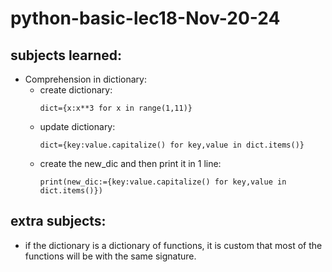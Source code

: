 # python-basic-lec18-Nov-20-24

## subjects learned:
* Comprehension in dictionary:
  * create dictionary:
    ``` 
    dict={x:x**3 for x in range(1,11)}
    ```
  * update dictionary:
    ```
    dict={key:value.capitalize() for key,value in dict.items()}
    ``` 
  * create the new_dic and then print it in 1 line:
    ```
    print(new_dic:={key:value.capitalize() for key,value in dict.items()})
    ```
## extra subjects:
* if the dictionary is a dictionary of functions, it is custom that most of the functions will be with the same signature.
